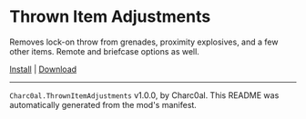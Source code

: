 # Thrown Item Adjustments

Removes lock-on throw from grenades, proximity explosives, and a few other items. Remote and briefcase options as well.

[Install](https://hitman-resources.netlify.app/smf-install-link/https://github.com/charc0al/HM3_GrenadeImprovements/releases/latest/download/mod.framework.zip) | [Download](https://github.com/charc0al/HM3_GrenadeImprovements/releases/latest/download/mod.framework.zip)

---

`Charc0al.ThrownItemAdjustments` v1.0.0, by Charc0al. This README was automatically generated from the mod's manifest.
